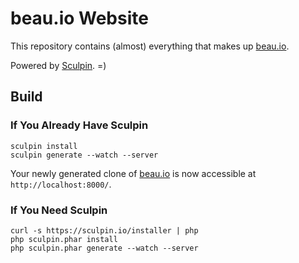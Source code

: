 beau.io Website
===============

This repository contains (almost) everything that makes up
[beau.io](https://beau.io).

Powered by [Sculpin](http://sculpin.io). =)


Build
-----

### If You Already Have Sculpin

    sculpin install
    sculpin generate --watch --server

Your newly generated clone of [beau.io](https://beau.io) is now
accessible at `http://localhost:8000/`.

### If You Need Sculpin

    curl -s https://sculpin.io/installer | php
    php sculpin.phar install
    php sculpin.phar generate --watch --server

